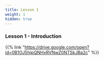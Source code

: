 ```yaml
---
title: Lesson 1 
weight: 1
hidden: true
---
```


### Lesson 1 - Introduction

{{% link "https://drive.google.com/open?id=0B1OJ5hjpQNHvRVNwZ0NTSkJBa2c" %}}
